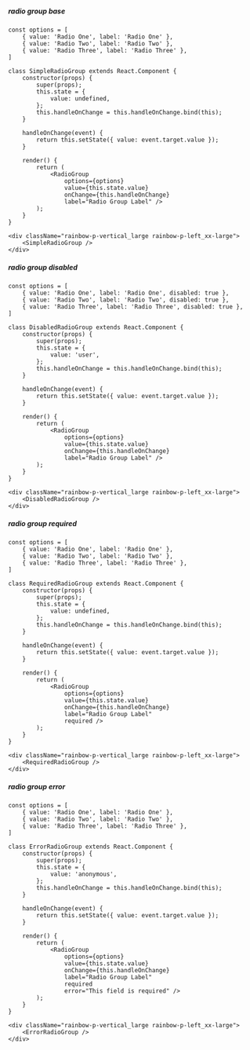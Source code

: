 ##### radio group base

    const options = [
        { value: 'Radio One', label: 'Radio One' },
        { value: 'Radio Two', label: 'Radio Two' },
        { value: 'Radio Three', label: 'Radio Three' },
    ]

    class SimpleRadioGroup extends React.Component {
        constructor(props) {
            super(props);
            this.state = {
                value: undefined,
            };
            this.handleOnChange = this.handleOnChange.bind(this);
        }

        handleOnChange(event) {
            return this.setState({ value: event.target.value });
        }

        render() {
            return (
                <RadioGroup
                    options={options}
                    value={this.state.value}
                    onChange={this.handleOnChange}
                    label="Radio Group Label" />
            );
        }
    }

    <div className="rainbow-p-vertical_large rainbow-p-left_xx-large">
        <SimpleRadioGroup />
    </div>

##### radio group disabled

    const options = [
        { value: 'Radio One', label: 'Radio One', disabled: true },
        { value: 'Radio Two', label: 'Radio Two', disabled: true },
        { value: 'Radio Three', label: 'Radio Three', disabled: true },
    ]

    class DisabledRadioGroup extends React.Component {
        constructor(props) {
            super(props);
            this.state = {
                value: 'user',
            };
            this.handleOnChange = this.handleOnChange.bind(this);
        }

        handleOnChange(event) {
            return this.setState({ value: event.target.value });
        }

        render() {
            return (
                <RadioGroup
                    options={options}
                    value={this.state.value}
                    onChange={this.handleOnChange}
                    label="Radio Group Label" />
            );
        }
    }

    <div className="rainbow-p-vertical_large rainbow-p-left_xx-large">
        <DisabledRadioGroup />
    </div>

##### radio group required

    const options = [
        { value: 'Radio One', label: 'Radio One' },
        { value: 'Radio Two', label: 'Radio Two' },
        { value: 'Radio Three', label: 'Radio Three' },
    ]

    class RequiredRadioGroup extends React.Component {
        constructor(props) {
            super(props);
            this.state = {
                value: undefined,
            };
            this.handleOnChange = this.handleOnChange.bind(this);
        }

        handleOnChange(event) {
            return this.setState({ value: event.target.value });
        }

        render() {
            return (
                <RadioGroup
                    options={options}
                    value={this.state.value}
                    onChange={this.handleOnChange}
                    label="Radio Group Label"
                    required />
            );
        }
    }

    <div className="rainbow-p-vertical_large rainbow-p-left_xx-large">
        <RequiredRadioGroup />
    </div>

##### radio group error

    const options = [
        { value: 'Radio One', label: 'Radio One' },
        { value: 'Radio Two', label: 'Radio Two' },
        { value: 'Radio Three', label: 'Radio Three' },
    ]

    class ErrorRadioGroup extends React.Component {
        constructor(props) {
            super(props);
            this.state = {
                value: 'anonymous',
            };
            this.handleOnChange = this.handleOnChange.bind(this);
        }

        handleOnChange(event) {
            return this.setState({ value: event.target.value });
        }

        render() {
            return (
                <RadioGroup
                    options={options}
                    value={this.state.value}
                    onChange={this.handleOnChange}
                    label="Radio Group Label"
                    required
                    error="This field is required" />
            );
        }
    }

    <div className="rainbow-p-vertical_large rainbow-p-left_xx-large">
        <ErrorRadioGroup />
    </div>
